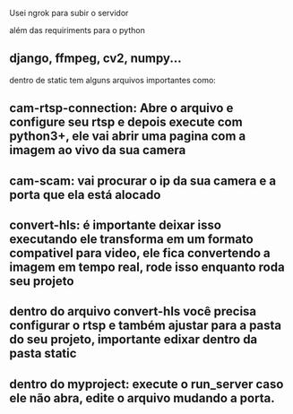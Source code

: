 Usei ngrok para subir o servidor

além das requiriments para o python

## django, ffmpeg, cv2, numpy...

dentro de static tem alguns arquivos importantes como:

## cam-rtsp-connection: Abre o arquivo e configure seu rtsp e depois execute com python3+, ele vai abrir uma pagina com a imagem ao vivo da sua camera
## cam-scam: vai procurar o ip da sua camera e a porta que ela está alocado
## convert-hls: é importante deixar isso executando ele transforma em um formato compativel para video, ele fica convertendo a imagem em tempo real, rode isso enquanto roda seu projeto


## dentro do arquivo convert-hls você precisa configurar o rtsp e também ajustar para a pasta do seu projeto, importante edixar dentro da pasta static 
## dentro do myproject: execute o run_server caso ele não abra, edite o arquivo mudando a porta.
